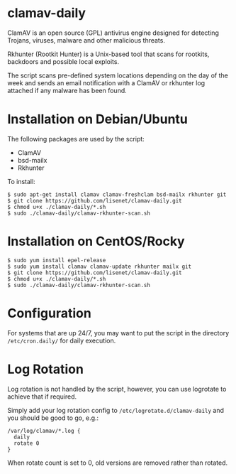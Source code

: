 clamav-daily
============

ClamAV is an open source (GPL) antivirus engine designed for detecting Trojans, viruses, malware and other malicious threats.

Rkhunter (Rootkit Hunter) is a Unix-based tool that scans for rootkits, backdoors and possible local exploits.

The script scans pre-defined system locations depending on the day of the week and sends an email notification with a ClamAV or rkhunter log attached if any malware has been found.

# Installation on Debian/Ubuntu

The following packages are used by the script:
 
* ClamAV
* bsd-mailx
* Rkhunter
 
To install:

```
$ sudo apt-get install clamav clamav-freshclam bsd-mailx rkhunter git
$ git clone https://github.com/lisenet/clamav-daily.git
$ chmod u+x ./clamav-daily/*.sh
$ sudo ./clamav-daily/clamav-rkhunter-scan.sh
```

# Installation on CentOS/Rocky

```
$ sudo yum install epel-release
$ sudo yum install clamav clamav-update rkhunter mailx git
$ git clone https://github.com/lisenet/clamav-daily.git
$ chmod u+x ./clamav-daily/*.sh
$ sudo ./clamav-daily/clamav-rkhunter-scan.sh
```

# Configuration

For systems that are up 24/7, you may want to put the script in the directory <code>/etc/cron.daily/</code> for daily execution.

# Log Rotation

Log rotation is not handled by the script, however, you can use logrotate to achieve that if required.

Simply add your log rotation config to `/etc/logrotate.d/clamav-daily` and you should be good to go, e.g.:

```
/var/log/clamav/*.log {
  daily
  rotate 0
}
```

When rotate count is set to 0, old versions are removed rather than rotated.
